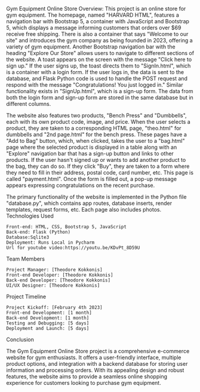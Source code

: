 Gym Equipment Online Store
Overview:
This project is an online store for gym equipment. The homepage, named "HARVARD HTML", features a navigation bar with Bootstrap 5, a container with JavaScript and Bootstrap 5, which displays a message informing customers that orders over $69 receive free shipping. There is also a container that says "Welcome to our site" and introduces the gym company as being founded in 2023, offering a variety of gym equipment. Another Bootstrap navigation bar with the heading "Explore Our Store" allows users to navigate to different sections of the website. A toast appears on the screen with the message "Click here to sign up." If the user signs up, the toast directs them to "SignIn.html", which is a container with a login form. If the user logs in, the data is sent to the database, and Flask Python code is used to handle the POST request and respond with the message "Congratulations! You just logged in." Similar functionality exists in "SignUp.html", which is a sign-up form. The data from both the login form and sign-up form are stored in the same database but in different columns.

The website also features two products, "Bench Press" and "Dumbbells", each with its own product code, image, and price. When the user selects a product, they are taken to a corresponding HTML page, "theo.html" for dumbbells and "2nd page.html" for the bench press. These pages have a "Add to Bag" button, which, when clicked, takes the user to a "bag.html" page where the selected product is displayed in a table along with an "Explore" navigation bar that has a sign-up button and links to other products. If the user hasn't signed up or wants to add another product to the bag, they can do so. If they click "Buy", they are taken to a form where they need to fill in their address, postal code, card number, etc. This page is called "payment.html". Once the form is filled out, a pop-up message appears expressing congratulations on the recent purchase.

The primary functionality of the website is implemented in the Python file "database.py", which contains app routes, database inserts, render templates, request forms, etc. Each page also includes photos.
Technologies Used

    Front-end: HTML, CSS, Bootstrap 5, JavaScript
    Back-end: Flask (Python)
    Database:Sqlite3
    Deployment: Runs Local in Pycharm
    Url for youtube video:https://youtu.be/KDvPt_8D59U

Team Members

    Project Manager: [Theodore Kokkonis]
    Front-end Developer: [Theodore Kokkonis]
    Back-end Developer: [Theodore Kokkonis]
    UI/UX Designer: [Theodore Kokkonis]

Project Timeline

    Project Kickoff: [February 4th 2023]
    Front-end Development: [1 month]
    Back-end Development: [1 month]
    Testing and Debugging: [5 days]
    Deployment and Launch: [5 days]

Conclusion

The Gym Equipment Online Store project is a comprehensive e-commerce website for gym enthusiasts. It offers a user-friendly interface, multiple product options, and integration with a backend database for storing user information and processing orders. With its appealing design and robust features, the website aims to provide a seamless online shopping experience for customers looking to purchase gym equipment.